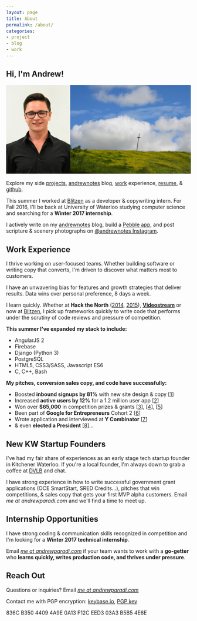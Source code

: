 ```yaml
---
layout: page
title: About
permalink: /about/
categories:
- project
- blog
- work
---
```


Hi, I'm Andrew!
-----

![](/assets/images/about-header.jpg)

Explore my side [projects](/projects/), [andrewnotes](/blog/) blog, [work](/work/) experience, [resume](/assets/files/AndrewParadiResume.pdf), &amp; [github](https://github.com/andrewparadi). 

This summer I worked at [Blitzen](/project/blitzen) as a developer & copywriting intern. For Fall 2016, I'll be back at University of Waterloo studying computer science and searching for a **Winter 2017 internship**.

I actively write on my [andrewnotes](/blog/) blog, build a [Pebble app](http://andrewparadi.com/progress-pebble/), and post scripture & scenery photographs on [@andrewnotes Instagram](https://www.instagram.com/andrewnotes/).

Work Experience
-----

I thrive working on user-focused teams. Whether building software or writing copy that converts, I'm driven to discover what matters most to customers.

I have an unwavering bias for features and growth strategies that deliver results. Data wins over personal preference, 8 days a week. 

I learn quickly. Whether at **Hack the North** ([2014](/project/stockslate/), [2015](/project/losocco/)), **[Videostream](/project/videostream/)** or now at [Blitzen](https://blitzen.com), I pick up frameworks quickly to write code that performs under the scrutiny of code reviews and pressure of competition.

**This summer I've expanded my stack to include:**

- AngularJS 2
- Firebase
- Django (Python 3)
- PostgreSQL
- HTML5, CSS3/SASS, Javascript ES6
- C, C++, Bash

**My pitches, conversion sales copy, and code have successfully:**

- Boosted **inbound signups by 81%** with new site design & copy [[1](/project/blitzen)] 
- Increased **active users by 12%** for a 1.2 million user app [[2](/blog/videostream-how-growth-starts-with-great-customer-support/)]
- Won over **$65,000** in competition prizes &amp; grants [[3](/project/teknically-webplio/)], [[4](/blog/the-389-day-laurier-bba/)], [[5](/blog/the-dream-fades/)]
- Been part of **Google for Entrepreneurs** Cohort 2 [[6](/blog/the-389-day-laurier-bba/)]
- Wrote application and interviewed at **Y Combinator** [[7](/blog/the-dream-fades/)]
- &amp; even **elected a President** [[8](/project/sam-campaign)]...


New KW Startup Founders
-----

I've had my fair share of experiences as an early stage tech startup founder in Kitchener Waterloo. If you're a local founder, I'm always down to grab a coffee at  [DVLB](http://dvlb.ca/) and chat. 

I have strong experience in how to write successful government grant applications (OCE SmartStart, SRED Credits...), pitches that win competitions, &amp; sales copy that gets your first MVP alpha customers. Email *me at andrewparadi.com* and we'll find a time to meet up.


Internship Opportunities
-----

I have strong coding &amp; communication skills recognized in competition and I'm looking for a **Winter 2017 technical internship**. 

Email [*me at andrewparadi.com*](mailto:me@andrewparadi.com) if your team wants to work with a **go-getter** who **learns quickly, writes production code, and thrives under pressure**.

Reach Out
-----

Questions or inquiries? Email [*me at andrewparadi.com*](mailto:me@andrewparadi.com)

Contact me with PGP encryption: [keybase.io](https://keybase.io/andrewparadi), [PGP key](/assets/files/AndrewParadiPGP.asc)

836C B350 4409 4A9E 0A13 F12C EED3 03A3 B5B5 4E6E

